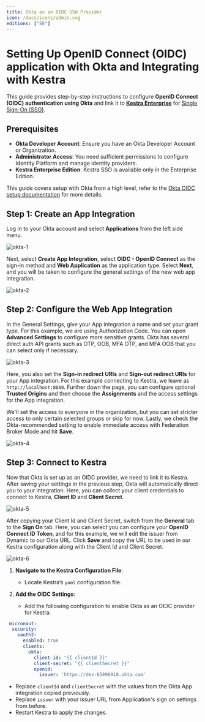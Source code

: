 ```yaml
---
title: Okta as an OIDC SSO Provider
icon: /docs/icons/admin.svg
editions: ["EE"]
---
```


# Setting Up OpenID Connect (OIDC) application with Okta and Integrating with Kestra

This guide provides step-by-step instructions to configure **OpenID Connect (OIDC) authentication using Okta** and link it to [**Kestra Enterprise**](../../01.overview/index.md) for [Single Sign-On (SSO)](./index.md).

## Prerequisites

- **Okta Developer Account**: Ensure you have an Okta Developer Account or Organization.
- **Administrator Access**: You need sufficient permissions to configure Identity Platform and manage identity providers.
- **Kestra Enterprise Edition**: Kestra SSO is available only in the Enterprise Edition.

This guide covers setup with Okta from a high level, refer to the [Okta OIDC setup documentation](https://help.okta.com/oie/en-us/content/topics/apps/apps_app_integration_wizard_oidc.htm) for more details.

## Step 1: Create an App Integration

Log in to your Okta account and select **Applications** from the left side menu.

![okta-1](/docs/enterprise/sso/okta-1.png)

Next, select **Create App Integration**, select **OIDC - OpenID Connect** as the sign-in method and **Web Application** as the application type. Select **Next**, and you will be taken to configure the general settings of the new web app integration.

![okta-2](/docs/enterprise/sso/okta-2.png)

## Step 2: Configure the Web App Integration

In the General Settings, give your App integration a name and set your grant type. For this example, we are using Authorization Code. You can open **Advanced Settings** to configure more sensitive grants. Okta has several direct auth API grants such as OTP, OOB, MFA OTP, and MFA OOB that you can select only if necessary.

![okta-3](/docs/enterprise/sso/okta-3.png)

Here, you also set the **Sign-in redirect URIs** and **Sign-out redirect URIs** for your App integration. For this example connecting to Kestra, we leave as `http://localhost:8080`.
Further down the page, you can configure optional **Trusted Origins** and then choose the **Assignments** and the access settings for the App integration. 

We'll set the access to everyone in the organization, but you can set stricter access to only certain selected groups or skip for now. Lastly, we check the Okta-recommended setting to enable immediate access with Federation Broker Mode and hit **Save**.

![okta-4](/docs/enterprise/sso/okta-4.png)

## Step 3: Connect to Kestra

Now that Okta is set up as an OIDC provider, we need to link it to Kestra. After saving your settings in the previous step, Okta will automatically direct you to your integration. Here, you can collect your client credentials to connect to Kestra, **Client ID** and **Client Secret**.

![okta-5](/docs/enterprise/sso/okta-5.png)

After copying your Client Id and Client Secret, switch from the **General** tab to the **Sign On** tab. Here, you can select you can configure your **OpenID Connect ID Token**, and for this example, we will edit the issuer from Dynamic to our Okta URL. Click **Save** and copy the URL to be used in our Kestra configuration along with the Client Id and Client Secret.

![okta-6](/docs/enterprise/sso/okta-6.png)

1. **Navigate to the Kestra Configuration File**:
   - Locate Kestra’s `yaml` configuration file.

2. **Add the OIDC Settings**:
   - Add the following configuration to enable Okta as an OIDC provider for Kestra:

```yaml
 micronaut:
  security:
    oauth2:
      enabled: true
      clients:
        okta:
          client-id: "{{ clientId }}"
          client-secret: "{{ clientSecret }}"
          openid:
            issuer: 'https://dev-65896918.okta.com'
```
- Replace `clientId` and `clientSecret` with the values from the Okta App integration copied previously.
- Replace `issuer` with your issuer URL from Application's sign on settings from before.
- Restart Kestra to apply the changes.
